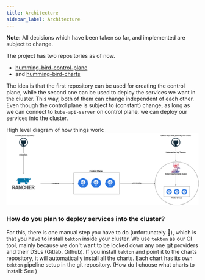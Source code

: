 ```yaml
---
title: Architecture
sidebar_label: Architecture
---
```


**Note:** All decisions which have been taken so far, and implemented are subject to change.

The project has two repositories as of now.

- [humming-bird-control-plane](https://github.com/sahajsoft/hummingbird-control-plane)
- and [humming-bird-charts](https://github.com/sahajsoft/humming-bird-charts)

The idea is that the first repository can be used for creating the control plane, while the second one can be used to deploy the services we want in the cluster. This way, both of them can change independent of each other. Even though the control plane is subject to (constant) change, as long as we can connect to `kube-api-server` on control plane, we can deploy our services into the cluster.

High level diagram of how things work: ![diagram](../../static/img/cluster-structure.1.png)

### How do you plan to deploy services into the cluster?

For this, there is one manual step you have to do (unfortunately 😬), which is that you have to install `tekton` inside  your cluster. We use `tekton` as our CI tool, mainly because we don't want to be locked down any one git providers and their DSLs (Gitlab, Github).
If you install `tekton` and point it to the charts repository, it will automatically install all the charts. Each chart has its own `tekton` pipeline setup in the git repository.
(How do I choose what charts to install: See )
